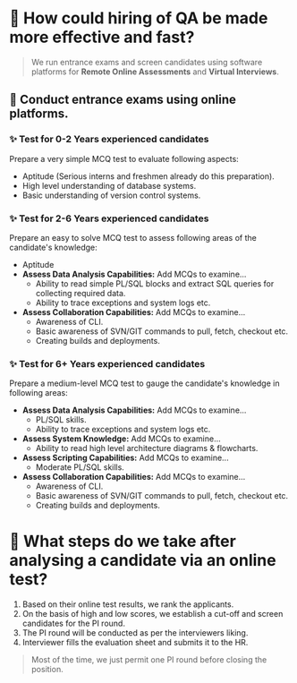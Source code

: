 # 🤷 How could hiring of **QA** be made more effective and fast?

> We run entrance exams and screen candidates using software platforms for **Remote Online Assessments** and **Virtual Interviews**.

## 🙋 Conduct entrance exams using online platforms.

### ✨ Test for **0-2 Years** experienced candidates

Prepare a very simple MCQ test to evaluate following aspects:

- Aptitude (Serious interns and freshmen already do this preparation).
- High level understanding of database systems.
- Basic understanding of version control systems.

### ✨ Test for **2-6 Years** experienced candidates

Prepare an easy to solve MCQ test to assess following areas of the candidate's knowledge:

- Aptitude
- **Assess Data Analysis Capabilities:** Add MCQs to examine...
  - Ability to read simple PL/SQL blocks and extract SQL queries for collecting required data.
  - Ability to trace exceptions and system logs etc.
- **Assess Collaboration Capabilities:** Add MCQs to examine...
  - Awareness of CLI.
  - Basic awareness of SVN/GIT commands to pull, fetch, checkout etc.
  - Creating builds and deployments.

### ✨ Test for **6+ Years** experienced candidates

Prepare a medium-level MCQ test to gauge the candidate's knowledge in following areas:

- **Assess Data Analysis Capabilities:** Add MCQs to examine...
  - PL/SQL skills.
  - Ability to trace exceptions and system logs etc.
- **Assess System Knowledge:** Add MCQs to examine...
  - Ability to read high level architecture diagrams & flowcharts.
- **Assess Scripting Capabilities:** Add MCQs to examine...
  - Moderate PL/SQL skills.
- **Assess Collaboration Capabilities:** Add MCQs to examine...
  - Awareness of CLI.
  - Basic awareness of SVN/GIT commands to pull, fetch, checkout etc.
  - Creating builds and deployments.

# 🤷 What steps do we take after analysing a candidate via an online test?

1. Based on their online test results, we rank the applicants.
2. On the basis of high and low scores, we establish a cut-off and screen candidates for the PI round.
3. The PI round will be conducted as per the interviewers liking.
4. Interviewer fills the evaluation sheet and submits it to the HR.

> Most of the time, we just permit one PI round before closing the position.
